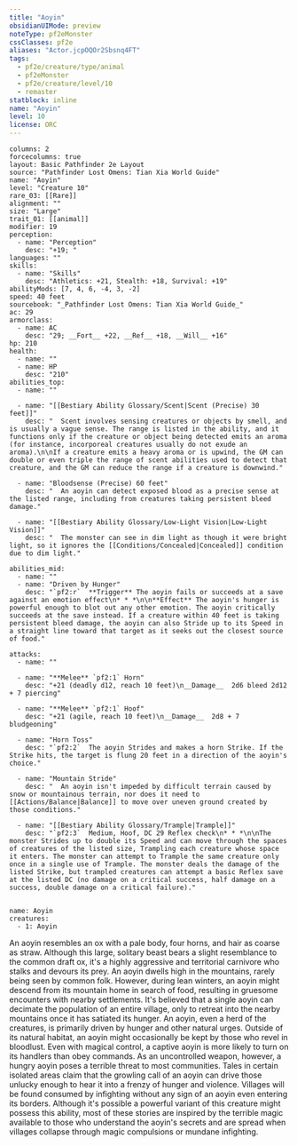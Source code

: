 ```yaml
---
title: "Aoyin"
obsidianUIMode: preview
noteType: pf2eMonster
cssClasses: pf2e
aliases: "Actor.jcpOQOr2Sbsnq4FT" 
tags:
  - pf2e/creature/type/animal
  - pf2eMonster
  - pf2e/creature/level/10
  - remaster
statblock: inline
name: "Aoyin"
level: 10
license: ORC
---
```


```statblock
columns: 2
forcecolumns: true
layout: Basic Pathfinder 2e Layout
source: "Pathfinder Lost Omens: Tian Xia World Guide"
name: "Aoyin"
level: "Creature 10"
rare_03: [[Rare]]
alignment: ""
size: "Large"
trait_01: [[animal]]
modifier: 19
perception:
  - name: "Perception"
    desc: "+19; "
languages: ""
skills:
  - name: "Skills"
    desc: "Athletics: +21, Stealth: +18, Survival: +19"
abilityMods: [7, 4, 6, -4, 3, -2]
speed: 40 feet
sourcebook: "_Pathfinder Lost Omens: Tian Xia World Guide_"
ac: 29
armorclass:
  - name: AC
    desc: "29; __Fort__ +22, __Ref__ +18, __Will__ +16"
hp: 210
health:
  - name: ""
  - name: HP
    desc: "210"
abilities_top:
  - name: ""

  - name: "[[Bestiary Ability Glossary/Scent|Scent (Precise) 30 feet]]"
    desc: "  Scent involves sensing creatures or objects by smell, and is usually a vague sense. The range is listed in the ability, and it functions only if the creature or object being detected emits an aroma (for instance, incorporeal creatures usually do not exude an aroma).\n\nIf a creature emits a heavy aroma or is upwind, the GM can double or even triple the range of scent abilities used to detect that creature, and the GM can reduce the range if a creature is downwind."

  - name: "Bloodsense (Precise) 60 feet"
    desc: "  An aoyin can detect exposed blood as a precise sense at the listed range, including from creatures taking persistent bleed damage."

  - name: "[[Bestiary Ability Glossary/Low-Light Vision|Low-Light Vision]]"
    desc: "  The monster can see in dim light as though it were bright light, so it ignores the [[Conditions/Concealed|Concealed]] condition due to dim light."

abilities_mid:
  - name: ""
  - name: "Driven by Hunger"
    desc: "`pf2:r`  **Trigger** The aoyin fails or succeeds at a save against an emotion effect\n* * *\n\n**Effect** The aoyin's hunger is powerful enough to blot out any other emotion. The aoyin critically succeeds at the save instead. If a creature within 40 feet is taking persistent bleed damage, the aoyin can also Stride up to its Speed in a straight line toward that target as it seeks out the closest source of food."

attacks:
  - name: ""

  - name: "**Melee** `pf2:1` Horn"
    desc: "+21 (deadly d12, reach 10 feet)\n__Damage__  2d6 bleed 2d12 + 7 piercing"

  - name: "**Melee** `pf2:1` Hoof"
    desc: "+21 (agile, reach 10 feet)\n__Damage__  2d8 + 7 bludgeoning"

  - name: "Horn Toss"
    desc: "`pf2:2`  The aoyin Strides and makes a horn Strike. If the Strike hits, the target is flung 20 feet in a direction of the aoyin's choice."

  - name: "Mountain Stride"
    desc: "  An aoyin isn't impeded by difficult terrain caused by snow or mountainous terrain, nor does it need to [[Actions/Balance|Balance]] to move over uneven ground created by those conditions."

  - name: "[[Bestiary Ability Glossary/Trample|Trample]]"
    desc: "`pf2:3`  Medium, Hoof, DC 29 Reflex check\n* * *\n\nThe monster Strides up to double its Speed and can move through the spaces of creatures of the listed size, Trampling each creature whose space it enters. The monster can attempt to Trample the same creature only once in a single use of Trample. The monster deals the damage of the listed Strike, but trampled creatures can attempt a basic Reflex save at the listed DC (no damage on a critical success, half damage on a success, double damage on a critical failure)."
 
```

```encounter-table
name: Aoyin
creatures:
  - 1: Aoyin
```



An aoyin resembles an ox with a pale body, four horns, and hair as coarse as straw. Although this large, solitary beast bears a slight resemblance to the common draft ox, it's a highly aggressive and territorial carnivore who stalks and devours its prey. An aoyin dwells high in the mountains, rarely being seen by common folk. However, during lean winters, an aoyin might descend from its mountain home in search of food, resulting in gruesome encounters with nearby settlements. It's believed that a single aoyin can decimate the population of an entire village, only to retreat into the nearby mountains once it has satiated its hunger. An aoyin, even a herd of the creatures, is primarily driven by hunger and other natural urges. Outside of its natural habitat, an aoyin might occasionally be kept by those who revel in bloodlust. Even with magical control, a captive aoyin is more likely to turn on its handlers than obey commands. As an uncontrolled weapon, however, a hungry aoyin poses a terrible threat to most communities. Tales in certain isolated areas claim that the growling call of an aoyin can drive those unlucky enough to hear it into a frenzy of hunger and violence. Villages will be found consumed by infighting without any sign of an aoyin even entering its borders. Although it's possible a powerful variant of this creature might possess this ability, most of these stories are inspired by the terrible magic available to those who understand the aoyin's secrets and are spread when villages collapse through magic compulsions or mundane infighting.
